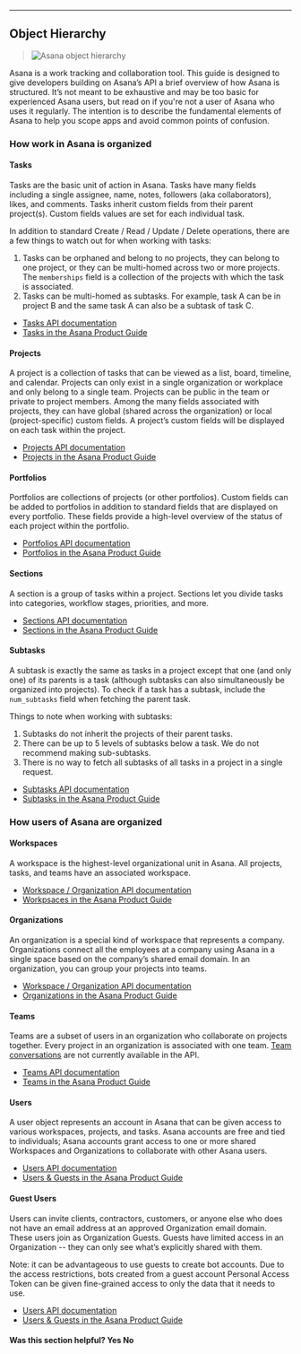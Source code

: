 <hr>
<section class="full-section">

## Object Hierarchy

> ![Asana object hierarchy](https://luna1.co/b07faf.png)

Asana is a work tracking and collaboration tool. This guide is designed to give developers building on Asana’s API a brief overview of how Asana is structured.  It’s not meant to be exhaustive and may be too basic for experienced Asana users, but read on if you're not a user of Asana who uses it regularly.  The intention is to describe the fundamental elements of Asana to help you scope apps and avoid common points of confusion.   

### How work in Asana is organized

#### Tasks

Tasks are the basic unit of action in Asana.  Tasks have many fields including a single assignee, name, notes, followers (aka collaborators), likes, and comments. Tasks inherit custom fields from their parent project(s). Custom fields values are set for each individual task.  

In addition to standard Create / Read / Update / Delete operations, there are a few things to watch out for when working with tasks:

1. Tasks can be orphaned and belong to no projects, they can belong to one project, or they can be multi-homed across two or more projects. The `memberships` field is a collection of the projects with which the task is associated.    
2. Tasks can be multi-homed as subtasks.  For example, task A can be in project B and the same task A can also be a subtask of task C. 

* [Tasks API documentation](#asana-tasks)
* [Tasks in the Asana Product Guide](https://asana.com/guide/help/tasks/actions)

#### Projects

A project is a collection of tasks that can be viewed as a list, board, timeline, and calendar.  Projects can only exist in a single organization or workplace and only belong to a single team.  Projects can be public in the team or private to project members.  Among the many fields associated with projects, they can have global (shared across the organization) or local (project-specific) custom fields.  A project’s custom fields will be displayed on each task within the project.  

* [Projects API documentation](#asana-projects)
* [Projects in the Asana Product Guide](https://asana.com/guide/help/projects/basics)

#### Portfolios

Portfolios are collections of projects (or other portfolios). Custom fields can be added to portfolios in addition to standard fields that are displayed on every portfolio.  These fields provide a high-level overview of the status of each project within the portfolio. 

* [Portfolios API documentation](#asana-portfolios)
* [Portfolios in the Asana Product Guide](https://asana.com/guide/help/premium/portfolios)

#### Sections

A section is a group of tasks within a project. Sections let you divide tasks into categories, workflow stages, priorities, and more.

* [Sections API documentation](#asana-sections)
* [Sections in the Asana Product Guide](https://asana.com/guide/help/projects/sections)


#### Subtasks

A subtask is exactly the same as tasks in a project except that one (and only one) of its parents is a task (although subtasks can also simultaneously be organized into projects). To check if a task has a subtask, include the `num_subtasks` field when fetching the parent task.   

Things to note when working with subtasks:

1. Subtasks do not inherit the projects of their parent tasks.  
2. There can be up to 5 levels of subtasks below a task. We do not recommend making sub-subtasks. 
3. There is no way to fetch all subtasks of all tasks in a project in a single request. 

* [Subtasks API documentation](#get-subtasks-from-a-task)
* [Subtasks in the Asana Product Guide](https://asana.com/guide/help/tasks/subtasks)

### How users of Asana are organized

#### Workspaces

A workspace is the highest-level organizational unit in Asana. All projects, tasks, and teams have an associated workspace.

* [Workspace / Organization API documentation](#asana-workspaces)
* [Workpsaces in the Asana Product Guide](https://asana.com/guide/help/workspaces/basics)

#### Organizations

An organization is a special kind of workspace that represents a company. Organizations connect all the employees at a company using Asana in a single space based on the company’s shared email domain. In an organization, you can group your projects into teams. 

* [Workspace / Organization API documentation](#asana-workspaces)
* [Organizations in the Asana Product Guide](https://asana.com/guide/help/organizations/basics)

#### Teams

Teams are a subset of users in an organization who collaborate on projects together. Every project in an organization is associated with one team. [Team conversations](https://asana.com/guide/help/conversations/team-conversations) are not currently available in the API.

* [Teams API documentation](#asana-teams)
* [Teams in the Asana Product Guide](https://asana.com/guide/help/organizations/team-basics)

#### Users

A user object represents an account in Asana that can be given access to various workspaces, projects, and tasks.  Asana accounts are free and tied to individuals; Asana accounts grant access to one or more shared Workspaces and Organizations to collaborate with other Asana users.

* [Users API documentation](#asana-users)
* [Users & Guests in the Asana Product Guide](https://asana.com/guide/help/organizations/basics#gl-people)

#### Guest Users

Users can invite clients, contractors, customers, or anyone else who does not have an email address at an approved Organization email domain. These users join as Organization Guests. Guests have limited access in an Organization -- they can only see what’s explicitly shared with them.

Note: it can be advantageous to use guests to create bot accounts. Due to the access restrictions, bots created from a guest account Personal Access Token can be given fine-grained access to only the data that it needs to use.   

* [Users API documentation](#asana-users)
* [Users & Guests in the Asana Product Guide](https://asana.com/guide/help/organizations/basics#gl-people)

<div>
  <div class="docs-helpful-feedback-content">
      <h4>Was this section helpful? <a class="feedbackPositive" style="cursor:pointer;">Yes </a><a class="feedbackNegative" style="cursor:pointer;">No</a></h4>
  </div>
</div>

</section>
